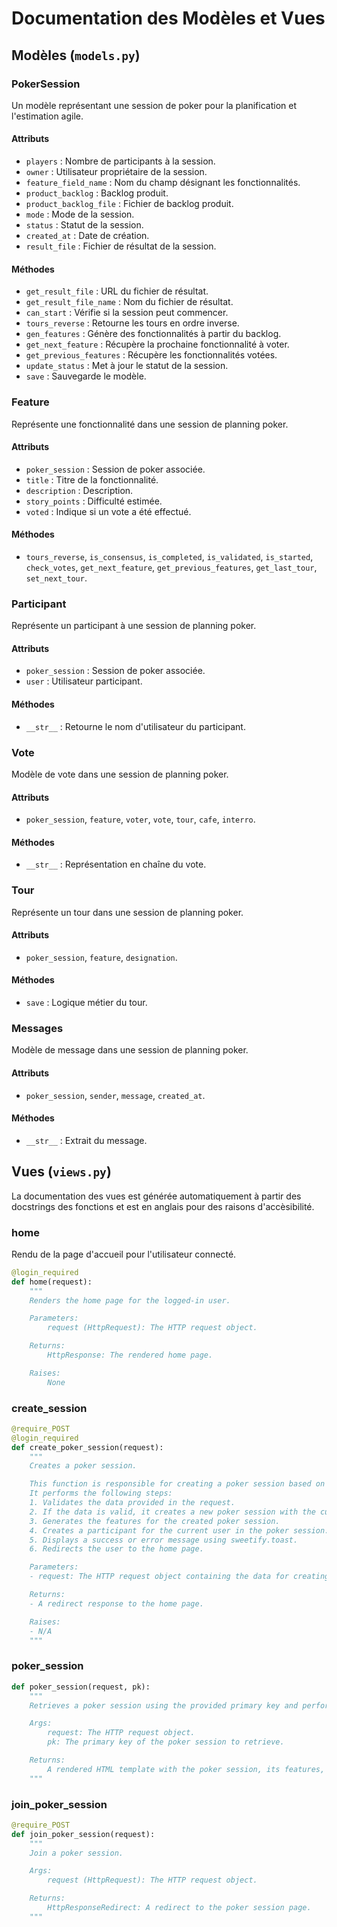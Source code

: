 # **Documentation des Modèles et Vues**

## Modèles (`models.py`)

### PokerSession

Un modèle représentant une session de poker pour la planification et l'estimation agile.

#### Attributs

- `players` : Nombre de participants à la session.
- `owner` : Utilisateur propriétaire de la session.
- `feature_field_name` : Nom du champ désignant les fonctionnalités.
- `product_backlog` : Backlog produit.
- `product_backlog_file` : Fichier de backlog produit.
- `mode` : Mode de la session.
- `status` : Statut de la session.
- `created_at` : Date de création.
- `result_file` : Fichier de résultat de la session.

#### Méthodes

- `get_result_file` : URL du fichier de résultat.
- `get_result_file_name` : Nom du fichier de résultat.
- `can_start` : Vérifie si la session peut commencer.
- `tours_reverse` : Retourne les tours en ordre inverse.
- `gen_features` : Génère des fonctionnalités à partir du backlog.
- `get_next_feature` : Récupère la prochaine fonctionnalité à voter.
- `get_previous_features` : Récupère les fonctionnalités votées.
- `update_status` : Met à jour le statut de la session.
- `save` : Sauvegarde le modèle.

### Feature

Représente une fonctionnalité dans une session de planning poker.

#### Attributs

- `poker_session` : Session de poker associée.
- `title` : Titre de la fonctionnalité.
- `description` : Description.
- `story_points` : Difficulté estimée.
- `voted` : Indique si un vote a été effectué.

#### Méthodes

- `tours_reverse`, `is_consensus`, `is_completed`, `is_validated`, `is_started`, `check_votes`, `get_next_feature`, `get_previous_features`, `get_last_tour`, `set_next_tour`.

### Participant

Représente un participant à une session de planning poker.

#### Attributs

- `poker_session` : Session de poker associée.
- `user` : Utilisateur participant.

#### Méthodes

- `__str__` : Retourne le nom d'utilisateur du participant.

### Vote

Modèle de vote dans une session de planning poker.

#### Attributs

- `poker_session`, `feature`, `voter`, `vote`, `tour`, `cafe`, `interro`.

#### Méthodes

- `__str__` : Représentation en chaîne du vote.

### Tour

Représente un tour dans une session de planning poker.

#### Attributs

- `poker_session`, `feature`, `designation`.

#### Méthodes

- `save` : Logique métier du tour.

### Messages

Modèle de message dans une session de planning poker.

#### Attributs

- `poker_session`, `sender`, `message`, `created_at`.

#### Méthodes

- `__str__` : Extrait du message.

## Vues (`views.py`)

La documentation des vues est générée automatiquement à partir des docstrings des fonctions et est en anglais pour des raisons d'accèsibilité.

### home

Rendu de la page d'accueil pour l'utilisateur connecté.

```python
@login_required
def home(request):
    """
    Renders the home page for the logged-in user.

    Parameters:
        request (HttpRequest): The HTTP request object.

    Returns:
        HttpResponse: The rendered home page.

    Raises:
        None
```

### create_session

```python
@require_POST
@login_required
def create_poker_session(request):
    """
    Creates a poker session.

    This function is responsible for creating a poker session based on the data provided in the request.
    It performs the following steps:
    1. Validates the data provided in the request.
    2. If the data is valid, it creates a new poker session with the current user as the owner.
    3. Generates the features for the created poker session.
    4. Creates a participant for the current user in the poker session.
    5. Displays a success or error message using sweetify.toast.
    6. Redirects the user to the home page.

    Parameters:
    - request: The HTTP request object containing the data for creating the poker session.

    Returns:
    - A redirect response to the home page.

    Raises:
    - N/A
    """
```

### poker_session

```python
def poker_session(request, pk):
    """
    Retrieves a poker session using the provided primary key and performs various operations on it.

    Args:
        request: The HTTP request object.
        pk: The primary key of the poker session to retrieve.

    Returns:
        A rendered HTML template with the poker session, its features, and participants.
    """

```

### join_poker_session

```python
@require_POST
def join_poker_session(request):
    """
    Join a poker session.

    Args:
        request (HttpRequest): The HTTP request object.

    Returns:
        HttpResponseRedirect: A redirect to the poker session page.
    """

```
